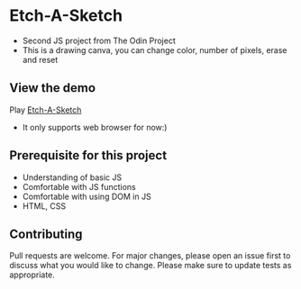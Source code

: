 # Etch-A-Sketch
- Second JS project from The Odin Project
- This is a drawing canva, you can change color, number of pixels, erase and reset 

## View the demo
Play [Etch-A-Sketch](https://your-drawingpad.netlify.app)
- It only supports web browser for now:) 

## Prerequisite for this project
- Understanding of basic JS
- Comfortable with JS functions
- Comfortable with using DOM in JS
- HTML, CSS

## Contributing
Pull requests are welcome. For major changes, please open an issue first to discuss what you would like to change.
Please make sure to update tests as appropriate.
